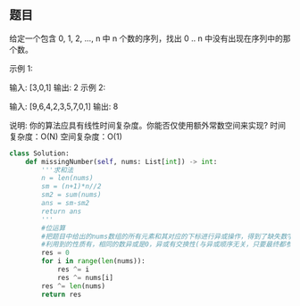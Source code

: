 ## 题目
给定一个包含 0, 1, 2, ..., n 中 n 个数的序列，找出 0 .. n 中没有出现在序列中的那个数。

示例 1:

输入: [3,0,1]
输出: 2
示例 2:

输入: [9,6,4,2,3,5,7,0,1]
输出: 8

说明:
你的算法应具有线性时间复杂度。你能否仅使用额外常数空间来实现?
时间复杂度：O(N)
空间复杂度：O(1)
```python
class Solution:
    def missingNumber(self, nums: List[int]) -> int:
        '''求和法
        n = len(nums)
        sm = (n+1)*n//2
        sm2 = sum(nums)
        ans = sm-sm2
        return ans
        '''
        #位运算
        #把题目中给出的nums数组的所有元素和其对应的下标进行异或操作，得到了缺失数字和代表数组长度的数字的异或，最终再与数组的长度进行异或，即可得到缺失数字值。
        #利用到的性质有，相同的数异或是0，异或有交换性(与异或顺序无关，只要最终都参与了异或运算)，0和非零数的异或是非零数本身。
        res = 0
        for i in range(len(nums)):
            res ^= i
            res ^= nums[i]
        res ^= len(nums)
        return res
```
